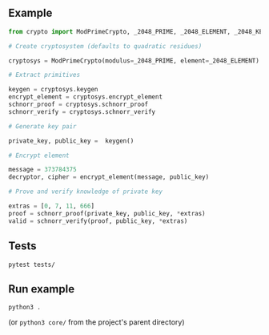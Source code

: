 ## Example

```python
from crypto import ModPrimeCrypto, _2048_PRIME, _2048_ELEMENT, _2048_KEY

# Create cryptosystem (defaults to quadratic residues)

cryptosys = ModPrimeCrypto(modulus=_2048_PRIME, element=_2048_ELEMENT)

# Extract primitives

keygen = cryptosys.keygen
encrypt_element = cryptosys.encrypt_element
schnorr_proof = cryptosys.schnorr_proof
schnorr_verify = cryptosys.schnorr_verify

# Generate key pair

private_key, public_key =  keygen()

# Encrypt element

message = 373784375
decryptor, cipher = encrypt_element(message, public_key)

# Prove and verify knowledge of private key

extras = [0, 7, 11, 666]
proof = schnorr_proof(private_key, public_key, *extras)
valid = schnorr_verify(proof, public_key, *extras)
```

## Tests

```shell
pytest tests/
```

## Run example

```shell
python3 .
```

(or `python3 core/` from the project's parent directory)
